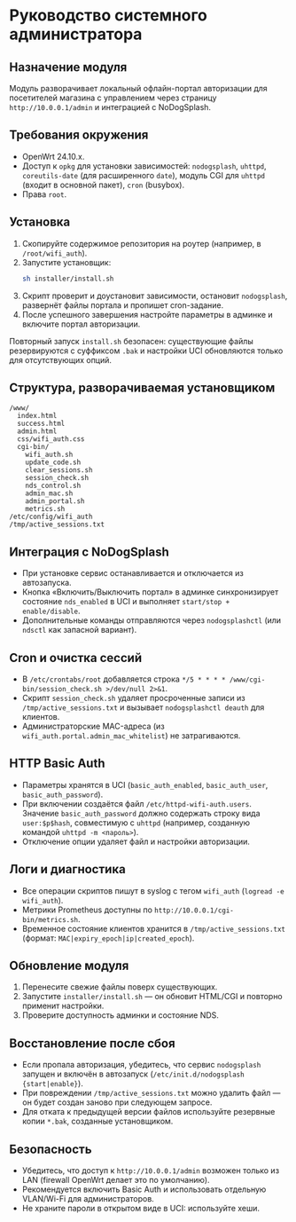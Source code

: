 # Руководство системного администратора

## Назначение модуля
Модуль разворачивает локальный офлайн-портал авторизации для посетителей магазина с управлением через страницу `http://10.0.0.1/admin` и интеграцией с NoDogSplash.

## Требования окружения
* OpenWrt 24.10.x.
* Доступ к `opkg` для установки зависимостей: `nodogsplash`, `uhttpd`, `coreutils-date` (для расширенного `date`), модуль CGI для `uhttpd` (входит в основной пакет), `cron` (busybox).
* Права `root`.

## Установка

1. Скопируйте содержимое репозитория на роутер (например, в `/root/wifi_auth`).
2. Запустите установщик:
   ```sh
   sh installer/install.sh
   ```
3. Скрипт проверит и доустановит зависимости, остановит `nodogsplash`, развернёт файлы портала и пропишет cron-задание.
4. После успешного завершения настройте параметры в админке и включите портал авторизации.

Повторный запуск `install.sh` безопасен: существующие файлы резервируются с суффиксом `.bak` и настройки UCI обновляются только для отсутствующих опций.

## Структура, разворачиваемая установщиком
```
/www/
  index.html
  success.html
  admin.html
  css/wifi_auth.css
  cgi-bin/
    wifi_auth.sh
    update_code.sh
    clear_sessions.sh
    session_check.sh
    nds_control.sh
    admin_mac.sh
    admin_portal.sh
    metrics.sh
/etc/config/wifi_auth
/tmp/active_sessions.txt
```

## Интеграция с NoDogSplash
* При установке сервис останавливается и отключается из автозапуска.
* Кнопка «Включить/Выключить портал» в админке синхронизирует состояние `nds_enabled` в UCI и выполняет `start/stop + enable/disable`.
* Дополнительные команды отправляются через `nodogsplashctl` (или `ndsctl` как запасной вариант).

## Cron и очистка сессий
* В `/etc/crontabs/root` добавляется строка `*/5 * * * * /www/cgi-bin/session_check.sh >/dev/null 2>&1`.
* Скрипт `session_check.sh` удаляет просроченные записи из `/tmp/active_sessions.txt` и вызывает `nodogsplashctl deauth` для клиентов.
* Администраторские MAC-адреса (из `wifi_auth.portal.admin_mac_whitelist`) не затрагиваются.

## HTTP Basic Auth
* Параметры хранятся в UCI (`basic_auth_enabled`, `basic_auth_user`, `basic_auth_password`).
* При включении создаётся файл `/etc/httpd-wifi-auth.users`. Значение `basic_auth_password` должно содержать строку вида `user:$p$hash`, совместимую с `uhttpd` (например, созданную командой `uhttpd -m <пароль>`).
* Отключение опции удаляет файл и настройки авторизации.

## Логи и диагностика
* Все операции скриптов пишут в syslog с тегом `wifi_auth` (`logread -e wifi_auth`).
* Метрики Prometheus доступны по `http://10.0.0.1/cgi-bin/metrics.sh`.
* Временное состояние клиентов хранится в `/tmp/active_sessions.txt` (формат: `MAC|expiry_epoch|ip|created_epoch`).

## Обновление модуля
1. Перенесите свежие файлы поверх существующих.
2. Запустите `installer/install.sh` — он обновит HTML/CGI и повторно применит настройки.
3. Проверите доступность админки и состояние NDS.

## Восстановление после сбоя
* Если пропала авторизация, убедитесь, что сервис `nodogsplash` запущен и включён в автозапуск (`/etc/init.d/nodogsplash {start|enable}`).
* При повреждении `/tmp/active_sessions.txt` можно удалить файл — он будет создан заново при следующем запросе.
* Для отката к предыдущей версии файлов используйте резервные копии `*.bak`, созданные установщиком.

## Безопасность
* Убедитесь, что доступ к `http://10.0.0.1/admin` возможен только из LAN (firewall OpenWrt делает это по умолчанию).
* Рекомендуется включить Basic Auth и использовать отдельную VLAN/Wi-Fi для администраторов.
* Не храните пароли в открытом виде в UCI: используйте хеши.
